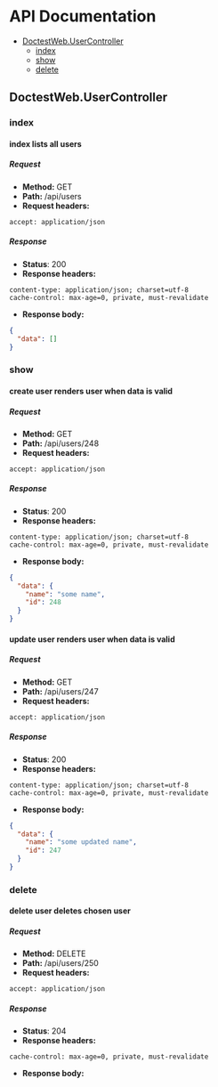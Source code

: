 # API Documentation

  * [DoctestWeb.UserController](#doctestweb-usercontroller)
    * [index](#doctestweb-usercontroller-index)
    * [show](#doctestweb-usercontroller-show)
    * [delete](#doctestweb-usercontroller-delete)

## DoctestWeb.UserController
### <a id=doctestweb-usercontroller-index></a>index
#### index lists all users
##### Request
* __Method:__ GET
* __Path:__ /api/users
* __Request headers:__
```
accept: application/json
```

##### Response
* __Status__: 200
* __Response headers:__
```
content-type: application/json; charset=utf-8
cache-control: max-age=0, private, must-revalidate
```
* __Response body:__
```json
{
  "data": []
}
```

### <a id=doctestweb-usercontroller-show></a>show
#### create user renders user when data is valid
##### Request
* __Method:__ GET
* __Path:__ /api/users/248
* __Request headers:__
```
accept: application/json
```

##### Response
* __Status__: 200
* __Response headers:__
```
content-type: application/json; charset=utf-8
cache-control: max-age=0, private, must-revalidate
```
* __Response body:__
```json
{
  "data": {
    "name": "some name",
    "id": 248
  }
}
```

#### update user renders user when data is valid
##### Request
* __Method:__ GET
* __Path:__ /api/users/247
* __Request headers:__
```
accept: application/json
```

##### Response
* __Status__: 200
* __Response headers:__
```
content-type: application/json; charset=utf-8
cache-control: max-age=0, private, must-revalidate
```
* __Response body:__
```json
{
  "data": {
    "name": "some updated name",
    "id": 247
  }
}
```

### <a id=doctestweb-usercontroller-delete></a>delete
#### delete user deletes chosen user
##### Request
* __Method:__ DELETE
* __Path:__ /api/users/250
* __Request headers:__
```
accept: application/json
```

##### Response
* __Status__: 204
* __Response headers:__
```
cache-control: max-age=0, private, must-revalidate
```
* __Response body:__
```json

```

